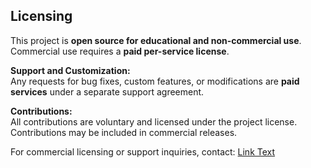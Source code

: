 ## Licensing

This project is **open source for educational and non-commercial use**.  
Commercial use requires a **paid per-service license**.

**Support and Customization:**  
Any requests for bug fixes, custom features, or modifications are **paid services** under a separate support agreement.

**Contributions:**  
All contributions are voluntary and licensed under the project license. Contributions may be included in commercial releases.  

For commercial licensing or support inquiries, contact: [Link Text](mailto:kccarter32%40gmail.com?subject=RM%20/%20Hybrid%20Inquiry)
